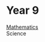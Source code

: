 <head>
  <title>Y9 Notes</title>
</head>
<body>
  <h1 class="title">Year 9</h1>
  <div class="row">
    <div class="column"><div class="subject-button"><a href="/the-merchant/notes/year-9/maths/yr9-maths.html">Mathematics</a></div></div>
    <div class="column"><div class="subject-button">Science</div></div>
  </div>
</body>
